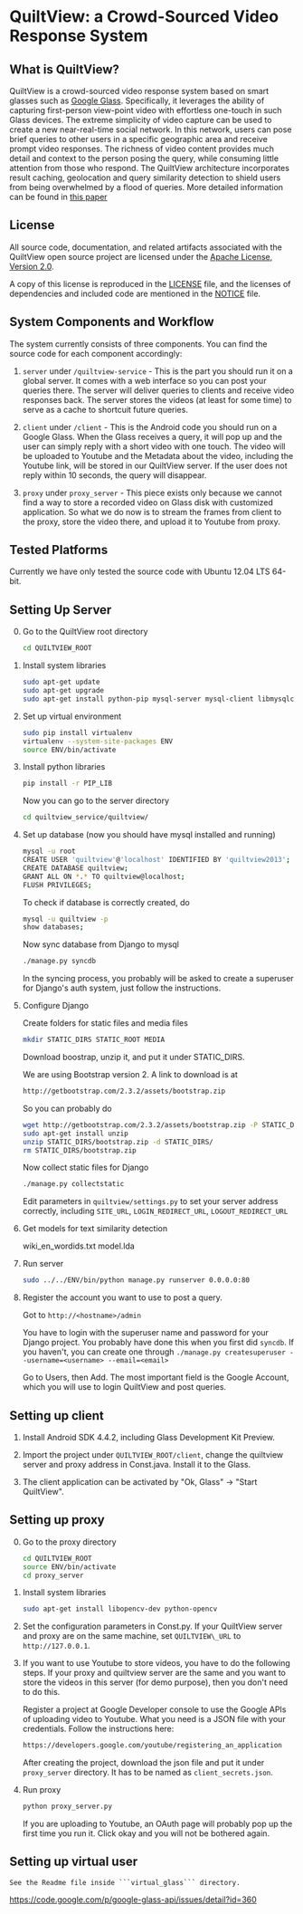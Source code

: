 # QuiltView: a Crowd-Sourced Video Response System

## What is QuiltView?

QuiltView is a crowd-sourced video response system based on smart glasses such as [Google Glass](http://www.google.com/glass). Specifically, it leverages the ability of capturing first-person view-point video with effortless one-touch in such Glass devices. The extreme simplicity of video capture can be used to create a new near-real-time social network. In this network, users can pose brief queries to other users in a specific geographic area and receive prompt video responses. The richness of video content provides much detail and context to the person posing the query, while consuming little attention from those who respond. The QuiltView architecture incorporates result caching, geolocation and query similarity detection to shield users from being overwhelmed by a flood of queries. More detailed information can be found in [this paper](http://www.cs.cmu.edu/~zhuoc/papers/quiltview_HotMobile2014.pdf)

## License

All source code, documentation, and related artifacts associated with the
QuiltView open source project are licensed under the [Apache License, Version
2.0](http://www.apache.org/licenses/LICENSE-2.0.html).

A copy of this license is reproduced in the [LICENSE](LICENSE) file, and the
licenses of dependencies and included code are mentioned in the
[NOTICE](NOTICE) file.

## System Components and Workflow

The system currently consists of three components. You can find the source code for each component accordingly:

1. `server` under `/quiltview-service` - This is the part you should run it on a global server. It comes with a web interface so you can post your queries there. The server will deliver queries to clients and receive video responses back. The server stores the videos (at least for some time) to serve as a cache to shortcuit future queries.

2. `client` under `/client` - This is the Android code you should run on a Google Glass. When the Glass receives a query, it will pop up and the user can simply reply with a short video with one touch. The video will be uploaded to Youtube and the Metadata about the video, including the Youtube link, will be stored in our QuiltView server. If the user does not reply within 10 seconds, the query will disappear.

3. `proxy` under `proxy_server` - This piece exists only because we cannot find a way to store a recorded video on Glass disk with customized application. So what we do now is to stream the frames from client to the proxy, store the video there, and upload it to Youtube from proxy.

## Tested Platforms
Currently we have only tested the source code with Ubuntu 12.04 LTS 64-bit.

## Setting Up Server

0. Go to the QuiltView root directory

    ```bash
    cd QUILTVIEW_ROOT
    ```

1. Install system libraries

    ```bash
    sudo apt-get update
    sudo apt-get upgrade
    sudo apt-get install python-pip mysql-server mysql-client libmysqlclient-dev python-dev python-gflags libblas-dev libatlas-dev liblapack-dev python-numpy python-scipy gfortran libevent-dev
    ```

2. Set up virtual environment
    
    ```bash
    sudo pip install virtualenv
    virtualenv --system-site-packages ENV
    source ENV/bin/activate
    ```

3. Install python libraries

    ```bash
    pip install -r PIP_LIB
    ```

    Now you can go to the server directory

    ```bash
    cd quiltview_service/quiltview/
    ```

4. Set up database (now you should have mysql installed and running)

    ```bash
    mysql -u root
    CREATE USER 'quiltview'@'localhost' IDENTIFIED BY 'quiltview2013';
    CREATE DATABASE quiltview;
    GRANT ALL ON *.* TO quiltview@localhost;
    FLUSH PRIVILEGES;
    ```

    To check if database is correctly created, do

    ```bash
    mysql -u quiltview -p
    show databases;
    ```

    Now sync database from Django to mysql

    ```bash
    ./manage.py syncdb
    ```

    In the syncing process, you probably will be asked to create a superuser for Django's auth system, just follow the instructions.

5. Configure Django

    Create folders for static files and media files

    ```bash
    mkdir STATIC_DIRS STATIC_ROOT MEDIA
    ```

    Download boostrap, unzip it, and put it under STATIC_DIRS. 

    We are using Bootstrap version 2. A link to download is at

    ```bash
    http://getbootstrap.com/2.3.2/assets/bootstrap.zip
    ```

    So you can probably do

    ```bash
    wget http://getbootstrap.com/2.3.2/assets/bootstrap.zip -P STATIC_DIRS/
    sudo apt-get install unzip
    unzip STATIC_DIRS/bootstrap.zip -d STATIC_DIRS/
    rm STATIC_DIRS/bootstrap.zip
    ```

    Now collect static files for Django

    ```bash
    ./manage.py collectstatic
    ```

    Edit parameters in ```quiltview/settings.py``` to set your server address correctly, including ```SITE_URL```, ```LOGIN_REDIRECT_URL```, ```LOGOUT_REDIRECT_URL```

6. Get models for text similarity detection

    wiki_en_wordids.txt
    model.lda

7. Run server

    ```bash
    sudo ../../ENV/bin/python manage.py runserver 0.0.0.0:80
    ```

8. Register the account you want to use to post a query. 

    Got to ```http://<hostname>/admin```

    You have to login with the superuser name and password for your Django project. You probably have done this when you first did ```syncdb```. If you haven't, you can create one through ```./manage.py createsuperuser --username=<username> --email=<email>```

    Go to Users, then Add. The most important field is the Google Account, which you will use to login QuiltView and post queries.

## Setting up client

1. Install Android SDK 4.4.2, including Glass Development Kit Preview. 

2. Import the project under `QUILTVIEW_ROOT/client`, change the quiltview server and proxy address in Const.java. Install it to the Glass. 

3. The client application can be activated by "Ok, Glass" -> "Start QuiltView".

## Setting up proxy

0. Go to the proxy directory

    ```bash
    cd QUILTVIEW_ROOT
    source ENV/bin/activate
    cd proxy_server
    ```

1. Install system libraries

    ```bash
    sudo apt-get install libopencv-dev python-opencv
    ```

1. Set the configuration parameters in Const.py. If your QuiltView server and proxy are on the same machine, set ```QUILTVIEW\_URL``` to ```http://127.0.0.1```.

2. If you want to use Youtube to store videos, you have to do the following steps. If your proxy and quiltview server are the same and you want to store the videos in this server (for demo purpose), then you don't need to do this.

    Register a project at Google Developer console to use the Google APIs of uploading video to Youtube. What you need is a JSON file with your credentials. Follow the instructions here:

    ```bash
    https://developers.google.com/youtube/registering_an_application
    ```

    After creating the project, download the json file and put it under ```proxy_server``` directory. It has to be named as ```client_secrets.json```.

3. Run proxy

    ```bash
    python proxy_server.py
    ```

    If you are uploading to Youtube, an OAuth page will probably pop up the first time you run it. Click okay and you will not be bothered again.

## Setting up virtual user

    See the Readme file inside ```virtual_glass``` directory.

https://code.google.com/p/google-glass-api/issues/detail?id=360

